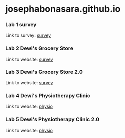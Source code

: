# josephabonasara.github.io

### Lab 1 survey
Link to survey: [survey](https://josephabonasara.github.io/Lab1/index.html)

### Lab 2 Dewi's Grocery Store
Link to website: [survey](https://josephabonasara.github.io/Lab2/index.html)

### Lab 3 Dewi's Grocery Store 2.0
Link to website: [survey](https://josephabonasara.github.io/Lab3/index.html)

### Lab 4 Dewi's Physiotherapy Clinic
Link to website: [physio](https://josephabonasara.github.io/Lab4/index.html)

### Lab 5 Dewi's Physiotherapy Clinic 2.0
Link to website: [physio](https://josephabonasara.github.io/Lab5/index.html)
